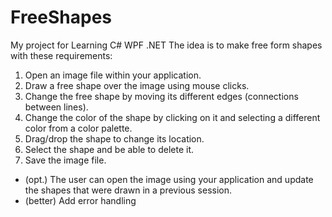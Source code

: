 # FreeShapes
My project for Learning C# WPF .NET
The idea is to make free form shapes with these requirements:
1. Open an image file within your application.
2. Draw a free shape over the image using mouse clicks.
3. Change the free shape by moving its different edges (connections between lines).
4. Change the color of the shape by clicking on it and selecting a different color from a color palette.
5. Drag/drop the shape to change its location.
6. Select the shape and be able to delete it.
7. Save the image file.
* (opt.) The user can open the image using your application and update the shapes that were drawn in a previous session.
* (better) Add error handling
